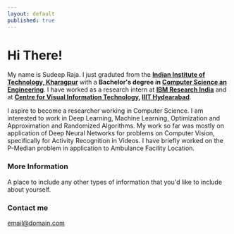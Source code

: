 ```yaml
---
layout: default
published: true
---
```


# Hi There!
My name is Sudeep Raja. I just graduted from the **[Indian Institute of Technology, Kharagpur](http://www.iitkgp.ac.in/)** with a **Bachelor's degree in [Computer Science an Engineering](http://cse.iitkgp.ac.in/)**. I have worked as a research intern at **[IBM Research India](http://www.research.ibm.com/labs/india/)** and at **[Centre for Visual Information Technology](https://cvit.iiit.ac.in/), [IIIT Hydearabad](https://www.iiit.ac.in/)**.

I aspire to become a researcher working in Computer Science. I am interested to work in Deep Learning, Machine Learning, Optimization and Approximation and Randomized Algorithms. My work so far was mostly on application of Deep Neural Networks for problems on Computer Vision, specifically for Activity Recognition in Videos. I have briefly worked on the P-Median problem in application to Ambulance Facility Location. 

### More Information

A place to include any other types of information that you'd like to include about yourself.

### Contact me

[email@domain.com](mailto:email@domain.com)
